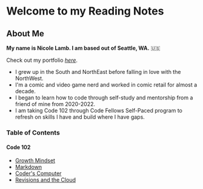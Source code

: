 # Welcome to my **Reading Notes**

## About Me

**My name is Nicole Lamb. I am based out of Seattle, WA.** :us:

Check out my portfolio [_here_](https://github.com/Nicole-Lamb).

- I grew up in the South and NorthEast before falling in love with the NorthWest.
- I'm a comic and video game nerd and worked in comic retail for almost a decade.
- I began to learn how to code through self-study and mentorship from a friend of mine from 2020-2022.
- I am taking Code 102 through Code Fellows Self-Paced program to refresh on skills I have and build where I have gaps.

### Table of Contents

#### Code 102

- [Growth Mindset](/Growth-Mindset.md)
- [Markdown](/Markdown.md)
- [Coder's Computer](/Coders-Computer.md)
- [Revisions and the Cloud](/Revisions-Cloud.md)
